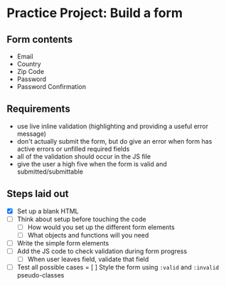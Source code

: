 # Practice Project: Build a form

## Form contents
- Email
- Country
- Zip Code
- Password
- Password Confirmation

## Requirements
- use live inline validation (highlighting and providing a useful error message)
- don't actually submit the form, but do give an error when form has active errors or unfilled required fields
- all of the validation should occur in the JS file
- give the user a high five when the form is valid and submitted/submittable

## Steps laid out
- [x] Set up a blank HTML
- [ ] Think about setup before touching the code
  - [ ] How would you set up the different form elements
  - [ ] What objects and functions will you need
- [ ] Write the simple form elements
- [ ] Add the JS code to check validation during form progress
  - [ ] When user leaves field, validate that field
- [ ] Test all possible cases
= [ ] Style the form using `:valid` and `:invalid` pseudo-classes